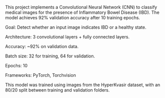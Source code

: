 This project implements a Convolutional Neural Network (CNN) to classify medical images for the presence of Inflammatory Bowel Disease (IBD). 
The model achieves 92% validation accuracy after 10 training epochs.

Goal: Detect whether an input image indicates IBD or a healthy state.

Architecture: 3 convolutional layers + fully connected layers.

Accuracy: ~92% on validation data.

Batch size: 32 for training, 64 for validation.

Epochs: 10

Frameworks: PyTorch, Torchvision

This model was trained using images from the HyperKvasir dataset, with an 80/20 split between training and validation folders.


